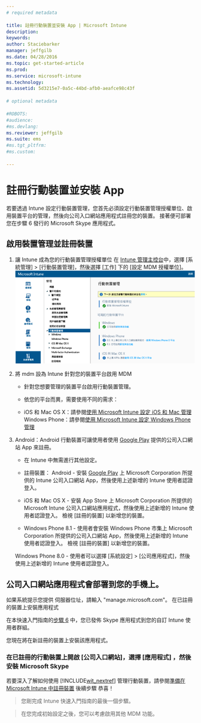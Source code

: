 ```yaml
---
# required metadata

title: 註冊行動裝置並安裝 App | Microsoft Intune
description:
keywords:
author: Staciebarker
manager: jeffgilb
ms.date: 04/28/2016
ms.topic: get-started-article
ms.prod:
ms.service: microsoft-intune
ms.technology:
ms.assetid: 5d3215e7-0a5c-44bd-afb0-aeafce98c43f

# optional metadata

#ROBOTS:
#audience:
#ms.devlang:
ms.reviewer: jeffgilb
ms.suite: ems
#ms.tgt_pltfrm:
#ms.custom:

---
```


# 註冊行動裝置並安裝 App
若要透過 Intune 設定行動裝置管理，您首先必須設定行動裝置管理授權單位、啟用裝置平台的管理，然後向公司入口網站應用程式註冊您的裝置。 接著便可部署您在步驟 6 發行的 Microsoft Skype 應用程式。

## 啟用裝置管理並註冊裝置

1.  讓 Intune 成為您的行動裝置管理授權單位  在 [Intune 管理主控台](https://manage.microsoft.com/)中，選擇 [系統管理]  >  [行動裝置管理]，然後選擇 [工作] 下的 [設定 MDM 授權單位]。
    ![在 [MDM 授權單位] 對話方塊中，選擇 [是]。 管理主控台。](./media/mdmAuthority.png)

2.  將 mdm 設為 Intune 針對您的裝置平台啟用 MDM

    -   針對您想要管理的裝置平台啟用行動裝置管理。

    -   依您的平台而異，需要使用不同的需求：

    -   iOS 和 Mac OS X：請參閱[使用 Microsoft Intune 設定 iOS 和 Mac 管理](/intune/deploy-use/set-up-ios-and-mac-management-with-microsoft-intune) Windows Phone：請參閱[使用 Microsoft Intune 設定 Windows Phone 管理](/intune/deploy-use/set-up-windows-phone-management-with-microsoft-intune)

3.  Android：Android 行動裝置可讓使用者使用 [Google Play](https://play.google.com/store/apps/details?id=com.skype.raider) 提供的公司入口網站 App 來註冊。

    -   在 Intune 中無需進行其他設定。

    -   註冊裝置： Android - 安裝 [Google Play](http://go.microsoft.com/fwlink/p/?LinkId=386612) 上 Microsoft Corporation 所提供的 Intune 公司入口網站 App，然後使用上述新增的 Intune 使用者認證登入。

    -   iOS 和 Mac OS X - 安裝 App Store 上 Microsoft Corporation 所提供的 Microsoft Intune 公司入口網站應用程式，然後使用上述新增的 Intune 使用者認證登入。  檢視 [註冊的裝置]  以新增您的裝置。

    -   Windows Phone 8.1 - 使用者會安裝 Windows Phone 市集上 Microsoft Corporation 所提供的公司入口網站 App，然後使用上述新增的 Intune 使用者認證登入。 檢視 [註冊的裝置]  以新增您的裝置。

    Windows Phone 8.0  - 使用者可以選擇 [系統設定]  &gt;  [公司應用程式]，然後使用上述新增的 Intune 使用者認證登入。

## 公司入口網站應用程式會部署到您的手機上。
如果系統提示您提供 伺服器位址，請輸入 "manage.microsoft.com"。 在已註冊的裝置上安裝應用程式

在本快速入門指南的[步驟 6](start-with-a-paid-subscription-to-microsoft-intune-step-6.md) 中，您已發佈 Skype 應用程式到您的自訂 Intune 使用者群組。

您現在將在新註冊的裝置上安裝該應用程式。


### 在已註冊的行動裝置上開啟 [公司入口網站]，選擇 [應用程式] ，然後安裝 Microsoft Skype
若要深入了解如何使用 [!INCLUDE[wit_nextref](../includes/wit_nextref_md.md)] 管理行動裝置，請參閱[準備在 Microsoft Intune 中註冊裝置](/intune/deploy-use/get-ready-to-enroll-devices-in-microsoft-intune) 後續步驟 恭喜！

>您剛完成 Intune 快速入門指南的最後一個步驟。

>在您完成初始設定之後，您可以考慮啟用其他 MDM 功能。  


<!--HONumber=May16_HO2-->


